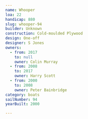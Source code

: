 ```yaml
---
name: Whooper
loa: 22
handicap: 880
slug: whooper-94
builder: Unknown
construction: Cold-moulded Plywood
design: One-off
designer: S Jones
owners:
  - from: 2017
    to: null
    owner: Colin Murray
  - from: 2008
    to: 2017
    owner: Harry Scott
  - from: 2000
    to: 2008
    owner: Peter Bainbridge
category: boats
sailNumber: 94
yearBuilt: 2000

---
```

